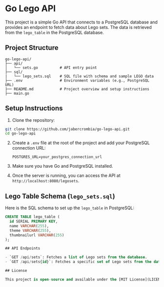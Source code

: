 
# Go Lego API

This project is a simple Go API that connects to a PostgreSQL database and provides an endpoint to fetch data about Lego sets. The data is retrieved from the `lego_table` in the PostgreSQL database.

## Project Structure

```
go-lego-api/
├── api/
│   └── sets.go          # API entry point 
├── sql/
|   └── lego_sets.sql    # SQL file with schema and sample LEGO data
├── .env                 # Environment variables (e.g., PostgreSQL URL)
├── README.md            # Project overview and setup instructions
├── main.go              
```

## Setup Instructions

1. Clone the repository:

```bash
git clone https://github.com/jabercrombia/go-lego-api.git
cd go-lego-api
```

2. Create a `.env` file at the root of the project and add your PostgreSQL connection URL:
   
   ```
   POSTGRES_URL=your_postgres_connection_url
   ```

3. Make sure you have Go and PostgreSQL installed.

4. Once the server is running, you can access the API at `http://localhost:8080/legosets`.

## Lego Table Schema (`lego_sets.sql`)

Here is the SQL schema to set up the `lego_table` in PostgreSQL:

```sql
CREATE TABLE lego_table (
  id SERIAL PRIMARY KEY,
  name VARCHAR(255),
  theme VARCHAR(255),
  thumbnailurl VARCHAR(255)
);

## API Endpoints

- `GET /api/sets`: Fetches a list of Lego sets from the database.
- `GET /api/sets{id}`: Fetches a specific set of Lego sets from the database.

## License

This project is open-source and available under the [MIT License](LICENSE).
